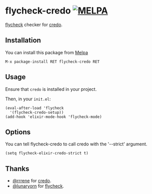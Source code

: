 # flycheck-credo [![MELPA](https://melpa.org/packages/flycheck-credo-badge.svg)](https://melpa.org/#/flycheck-credo)

[flycheck][] checker for [credo][].

## Installation

You can install this package from [Melpa][]

```
M-x package-install RET flycheck-credo RET
```

## Usage

Ensure that `credo` is installed in your project.

Then, in your `init.el`:

```elisp
(eval-after-load 'flycheck
  '(flycheck-credo-setup))
(add-hook 'elixir-mode-hook 'flycheck-mode)
```

## Options

You can tell flycheck-credo to call credo with the '--strict' argument.

```elisp
(setq flycheck-elixir-credo-strict t)
```

## Thanks

* [@rrrene][] for [credo][].
* [@lunaryorn][] for [flycheck][].

[flycheck]: http://www.flycheck.org/
[credo]: https://github.com/rrrene/credo
[@rrrene]: https://github.com/rrrene
[@lunaryorn]: https://github.com/lunaryorn
[Melpa]: http://melpa.milkbox.net/
